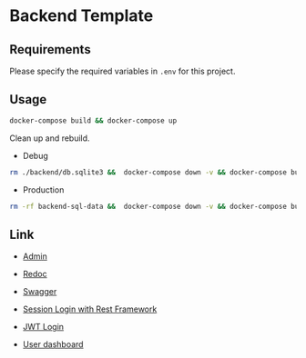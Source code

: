 # Backend Template

## Requirements

Please specify the required variables in `.env` for this project.

## Usage

```bash
docker-compose build && docker-compose up
```

Clean up and rebuild.

- Debug

```bash
rm ./backend/db.sqlite3 &&  docker-compose down -v && docker-compose build && docker-compose up
```

- Production

```bash
rm -rf backend-sql-data &&  docker-compose down -v && docker-compose build && docker-compose up
```

## Link

- [Admin](http://localhost/api/__hidden_admin)

- [Redoc](http://localhost/api/__hidden_redoc)

- [Swagger](http://localhost/api/__hidden_swagger)

- [Session Login with Rest Framework](http://localhost/api/__hidden_dev_dashboard/login)

- [JWT Login](http://localhost/api/__hidden_dev_dashboard/login)

- [User dashboard](http://localhost/api/__hidden_dev_dashboard/dashboard)
